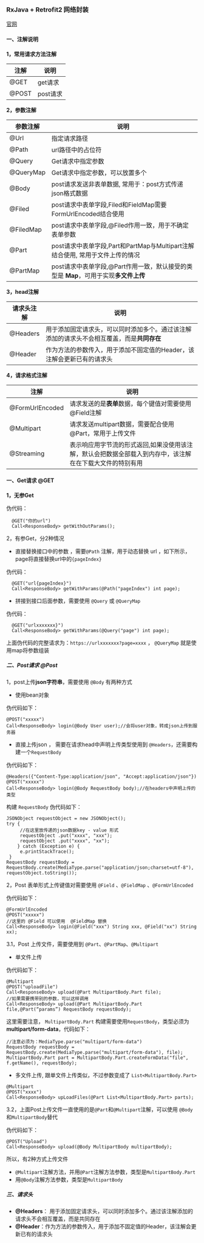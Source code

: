 ### RxJava + Retrofit2 网络封装

[官网](https://square.github.io/retrofit/)

#### 一、注解说明

**1，常用请求方法注解**

注解|说明
----|----
@GET	|get请求
@POST	|post请求

**2，参数注解**

参数注解|说明
----|----
@Url	|指定请求路径
@Path		|url路径中的占位符
@Query	|Get请求中指定参数
@QueryMap	|Get请求中指定参数，可以放置多个
@Body	|post请求发送非表单数据, 常用于：post方式传递json格式数据
@Filed |post请求中表单字段,Filed和FieldMap需要FormUrlEncoded结合使用
@FiledMap |post请求中表单字段,@Filed作用一致，用于不确定表单参数
@Part |post请求中表单字段,Part和PartMap与Multipart注解结合使用, 常用于文件上传的情况
@PartMap |post请求中表单字段,@Part作用一致，默认接受的类型是 **Map**，可用于实现**多文件上传**


**3，head注解**

请求头注解|说明
----|----
@Headers	|用于添加固定请求头，可以同时添加多个。通过该注解添加的请求头不会相互覆盖，而是**共同存在**
@Header		|作为方法的参数传入，用于添加不固定值的Header，该注解会更新已有的请求头


**4，请求格式注解**

注解|说明
----|----
@FormUrlEncoded	| 请求发送的是**表单**数据，每个键值对需要使用@Field注解
@Multipart		|请求发送multipart数据，需要配合使用@Part，常用于上传文件
@Streaming		|表示响应用字节流的形式返回,如果没使用该注解，默认会把数据全部载入到内存中，该注解在在下载大文件的特别有用



#### 一、Get请求 **@GET**

**1，无参Get**

伪代码：
```
  @GET("你的url")
  Call<ResponseBody> getWithOutParams();
```

2，有参Get，分2种情况

- 直接替换接口中的参数
，需要`@Path` 注解，用于动态替换 url ，如下所示，page将直接替换url中的`{pageIndex}`

伪代码：
```
  @GET("url{pageIndex}")
  Call<ResponseBody> getWithParams(@Path("pageIndex") int page);
```
- 拼接到接口后面参数，需要使用 `@Query` 或 `@QueryMap` 

伪代码：
```
  @GET("urlxxxxxxx}")
  Call<ResponseBody> getWithParams(@Query("page") int page);
```
上面伪代码的完整请求为：`https://urlxxxxxxx?page=xxxx` ， `@QueryMap` 就是使用map将参数组装




##### 二、Post请求 **@Post**
1，post上传**json字符串**，需要使用 `@Body` 有两种方式

- 使用bean对象

伪代码如下：
```
@POST("xxxxx")
Call<ResponseBody> login(@Body User user);//会将user对象，转成json上传到服务器
```


- 直接上传json ， 需要在请求head中声明上传类型使用到 `@Headers`，还需要构建一个`RequestBody`

伪代码如下：
```
@Headers({"Content-Type:application/json", "Accept:application/json"})
@POST("xxxxx")
Call<ResponseBody> login(@Body RequestBody body);//在headers中声明上传的类型
```

构建 `RequestBody` 伪代码如下：
```
JSONObject requestObject = new JSONObject();
try {
     //在这里放传递的json数据key - value 形式
     requestObject .put("xxxx", "xxx");
     requestObject .put("xxxx", "xx");
    } catch (Exception e) {
     e.printStackTrace();
 }
RequestBody requestBody = RequestBody.create(MediaType.parse("application/json;charset=utf-8"), requestObject.toString());
```

2，Post 表单形式上传键值对需要使用 `@Field` 、`@FieldMap` 、`@FormUrlEncoded`

伪代码如下：
```
@FormUrlEncoded
@POST("xxxxx")
//这里的 @Field 可以使用  @FieldMap 替换
Call<ResponseBody> login(@Field("xxx") String xxx, @Field("xx") String xx);
```

3.1，Post 上传文件，需要使用到  `@Part`、`@PartMap`、`@Multipart`

- 单文件上传

伪代码如下：
```
@Multipart
@POST("uploadFile")
Call<ResponseBody> upload(@Part MultipartBody.Part file);
//如果需要携带别的参数，可以这样调用
Call<ResponseBody> upload(@Part MultipartBody.Part file,@Part(“params”) RequestBody requestBody);
```
这里需要注意， `MultipartBody.Part` 构建需要使用`RequestBody`，类型必须为 **multipart/form-data**，代码如下：
```
//注意必须为：MediaType.parse("multipart/form-data")
RequestBody requestBody = RequestBody.create(MediaType.parse("multipart/form-data"), file);
MultipartBody.Part part = MultipartBody.Part.createFormData("file", f.getName(), requestBody);   
```

- 多文件上传, 跟单文件上传类似，不过参数变成了 `List<MultipartBody.Part>`


```
@Multipart
@POST("xxxx")
Call<ResponseBody> upLoadFiles(@Part List<MultipartBody.Part> parts);
```
3.2，上面Post上传文件一直使用的是`@Part`和`@Multipart`注解，可以使用 `@Body`和`MultipartBody`替代

伪代码如下：
```
@POST("Upload")
Call<ResponseBody> upload(@Body MultipartBody multipartBody);
```

所以，有2种方式上传文件
- `@Multipart`注解方法，并用`@Part`注解方法参数，类型是`MultipartBody.Part`
- 用`@Body`注解方法参数，类型是`MultipartBody`


##### 三、请求头
 - **@Headers**： 用于添加固定请求头，可以同时添加多个。通过该注解添加的请求头不会相互覆盖，而是共同存在
- **@Header**：作为方法的参数传入，用于添加不固定值的Header，该注解会更新已有的请求头
